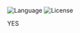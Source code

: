 
![Language](https://img.shields.io/badge/Language-Js-yellow)
![License](https://img.shields.io/badge/Licence-MIT-brightgreen)

YES